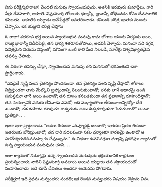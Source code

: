 ﻿విను పరీక్షిన్మహారాజా! మొదటి మనువు స్వాయంభువుడు. అతనికి ఇరువురు కుమార్తెలు. వారి పేర్లు దేవహూతి, ఆకూతి. విష్ణుమూర్తి లోకాలకు ధర్మాన్నీ, జ్ఞానాన్నీ బోధించడం కోసం దేవహూతికి కపిలుడు. ఆకూతికి యజ్ఢుడు అనే పేర్లతో అవతరించాడు. కపిలుడి చరిత్ర ఇంతకు ముందు చెప్పాను. ఇక యజ్ఞుని చరిత్ర చెప్తాను 

ఓ రాజా! శతరూప భర్త అయిన స్వాయంభువ మనువు కామ భోగాల యందు విరక్తుడు అయి, రాజ్య భారాన్నీ విడిచిపెట్టి, తన భార్య శతరూపతోపాటు, అడవికి వెళ్ళాడు. సునందా నది దగ్గర, పవిత్రమైన నియమ నిష్ఠలతో, మౌనంగా ఒంటి కాలి మీద నిలబడి, నూరేళ్లు విశ్వవిఖ్యాతమైన తపస్సు చేసాడు. 

ఈ విధంగా తపస్సు చేస్తూ, స్వాయంభువ మనువు తన మనసులో భగవంతుని ఇలా ప్రార్థించాడు. 

“ఎవడైతే సృష్టి వలన చైతన్యం పొందకుండా, తన చైతన్యం వలన సృష్టి చేస్తాడో; లోకాలు నిద్రిస్తుండగా తాను మేల్కొని బ్రహ్మాండాన్ని తెలుసుకుంటాడో; తనకు తానే ఆధారమై ఉండి సమస్తమూ తానే అయి ఉంటాడో; తన రూపం కనబడకుండా తన ప్రభావాన్ని రూపొందిస్తాడో; తన సంకల్పానికి ఎదురు లేనివాడు ఎవడో; ఆది మధ్యాంతాలు లేకుండా అన్నిచోట్లా చేరి ఉంటాడో; తన మహిమ చూపుతూ శాశ్వతుడు అయి విశ్వరూపుడుగా పెరుగుతాడో” అంటూ స్తుతిస్తూ. . . 

ఇంకా ఇలా ప్రార్థించాడు. “ఆశలు లేకుండా పరిపూర్ణుడై ఉంటాడో; ఇతరుల ప్రేరణ లేకుండా ఇతరులకు బోధిస్తుంటాడో; తన దారి వదలకుండా సకల ధర్మాలకూ కారణమై ఉంటాడో ఆ పరమేశ్వరుడికి నమస్కారం చేస్తున్నాను.” ఈ విధంగా ఉపనిషత్తుల ధర్మాన్ని ప్రకటిస్తూ ధ్యానంలో ఉన్న స్వాయంభువ మనువును చూసి. . . 

ఇలా ధ్యానంలో నిమగ్నమై ఉన్న స్వాయంభువ మనువును భక్షించడానికి రాక్షసులు ప్రయత్నించారు. వారిని విష్ణుమూర్తి అవతారం అయిన యజ్ఞుడు తన చక్రాయుధంతో సంహరించాడు. అది చూసి దేవతలు అందరూ ఆయనను పొగిడారు. 

పరీక్షిత్తూ! ఇది ప్రథమ మన్వంతరం సంగతి; ఇక రెండవ మన్వంతరం విషయం చెప్తాను విను. 

